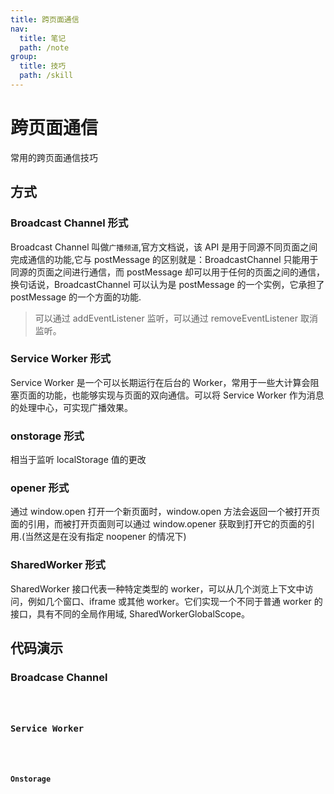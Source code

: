 ```yaml
---
title: 跨页面通信
nav:
  title: 笔记
  path: /note
group:
  title: 技巧
  path: /skill
---
```


# 跨页面通信

常用的跨页面通信技巧

## 方式

### Broadcast Channel 形式

Broadcast Channel 叫做`广播频道`,官方文档说，该 API 是用于同源不同页面之间完成通信的功能,它与 postMessage 的区别就是：BroadcastChannel 只能用于同源的页面之间进行通信，而 postMessage 却可以用于任何的页面之间的通信，换句话说，BroadcastChannel 可以认为是 postMessage 的一个实例，它承担了 postMessage 的一个方面的功能.

> 可以通过 addEventListener 监听，可以通过 removeEventListener 取消监听。

### Service Worker 形式

Service Worker 是一个可以长期运行在后台的 Worker，常用于一些大计算会阻塞页面的功能，也能够实现与页面的双向通信。可以将 Service Worker 作为消息的处理中心，可实现广播效果。

### onstorage 形式

相当于监听 localStorage 值的更改

### opener 形式

通过 window.open 打开一个新页面时，window.open 方法会返回一个被打开页面的引用，而被打开页面则可以通过 window.opener 获取到打开它的页面的引用.(当然这是在没有指定 noopener 的情况下)

### SharedWorker 形式

SharedWorker 接口代表一种特定类型的 worker，可以从几个浏览上下文中访问，例如几个窗口、iframe 或其他 worker。它们实现一个不同于普通 worker 的接口，具有不同的全局作用域, SharedWorkerGlobalScope。

## 代码演示

### Broadcase Channel

<code src="./demo/broadcase-channel.tsx" />

### Service Worker

<code src="./demo/service-worker.tsx" />

### Onstorage

<code src="./demo/onstorage.tsx" />
